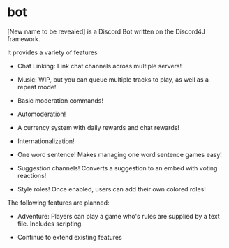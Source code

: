 # bot
[New name to be revealed] is a Discord Bot written on the Discord4J framework.

It provides a variety of features

* Chat Linking: Link chat channels across multiple servers!

* Music: WIP, but you can queue multiple tracks to play, as well as a repeat mode!

* Basic moderation commands!

* Automoderation!

* A currency system with daily rewards and chat rewards!

* Internationalization!

* One word sentence! Makes managing one word sentence games easy!

* Suggestion channels! Converts a suggestion to an embed with voting reactions!

* Style roles! Once enabled, users can add their own colored roles!

The following features are planned:

* Adventure: Players can play a game who's rules are supplied by a text file. Includes scripting.

* Continue to extend existing features
